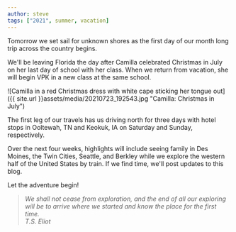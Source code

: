 ```yaml
---
author: steve
tags: ["2021", summer, vacation]
---
```

Tomorrow we set sail for unknown shores as the first day of our month long trip across the country begins.  

We'll be leaving Florida the day after Camilla celebrated Christmas in July on her last day of school with her class.  When we return from vacation, she will begin VPK in a new class at the same school.  

![Camilla in a red Christmas dress with white cape sticking her tongue out]({{ site.url }}assets/media/20210723_192543.jpg "Camilla: Christmas in July")

The first leg of our travels has us driving north for three days with hotel stops in Ooltewah, TN and Keokuk, IA on Saturday and Sunday, respectively.  

Over the next four weeks, highlights will include seeing family in Des Moines, the Twin Cities, Seattle, and Berkley while we explore the western half of the United States by train.  If we find time, we'll post updates to this blog.

Let the adventure begin!  

>_We shall not cease from exploration, and the end of all our exploring will be to arrive where we started and know the place for the first time.  
>T.S. Eliot_
